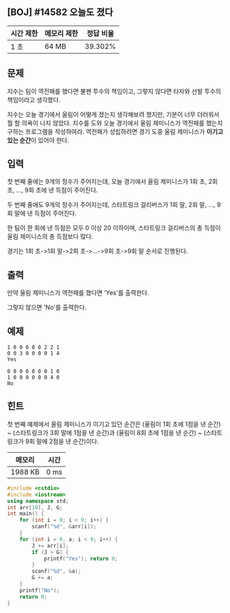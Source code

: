 ## [BOJ] #14582 오늘도 졌다

| 시간 제한 | 메모리 제한 | 정답 비율 |
| --------- | ----------- | --------- |
| 1 초      | 64 MB       | 39.302%   |

## 문제

지수는 팀이 역전패를 했다면 불펜 투수의 책임이고, 그렇지 않다면 타자와 선발 투수의 책임이라고 생각했다.

지수는 오늘 경기에서 울림이 어떻게 졌는지 생각해보려 했지만, 기분이 너무 더러워서 뭘 할 의욕이 나지 않았다. 지수를 도와 오늘 경기에서 울림 제미니스가 역전패를 했는지 구하는 프로그램을 작성하여라. 역전패가 성립하려면 경기 도중 울림 제미니스가 **이기고 있는 순간**이 있어야 한다.

## 입력

첫 번째 줄에는 9개의 정수가 주어지는데, 오늘 경기에서 울림 제미니스가 1회 초, 2회 초, ..., 9회 초에 낸 득점이 주어진다.

두 번째 줄에도 9개의 정수가 주어지는데, 스타트링크 걸리버스가 1회 말, 2회 말, ..., 9회 말에 낸 득점이 주어진다.

한 팀이 한 회에 낸 득점은 모두 0 이상 20 이하이며, 스타트링크 걸리버스의 총 득점이 울림 제미니스의 총 득점보다 많다.

경기는 1회 초->1회 말->2회 초->...->9회 초->9회 말 순서로 진행된다.

## 출력

만약 울림 제미니스가 역전패를 했다면 'Yes'를 출력한다.

그렇지 않으면 'No'를 출력한다.



## 예제

```
1 0 0 0 0 0 2 2 1
0 0 3 0 0 0 0 1 4
Yes

0 0 0 0 0 0 0 1 0
1 0 0 0 0 0 0 4 0
No
```



## 힌트

첫 번째 예제에서 울림 제미니스가 이기고 있던 순간은 (울림이 1회 초에 1점을 낸 순간) ~ (스타트링크가 3회 말에 1점을 낸 순간)과 (울림이 8회 초에 1점을 낸 순간) ~ (스타트링크가 9회 말에 2점을 낸 순간)이다.



| 메모리  | 시간 |
| ------- | ---- |
| 1988 KB | 0 ms |

```c++
#include <cstdio>
#include <iostream>
using namespace std;
int arr[10], J, G;
int main() {
	for (int i = 0; i < 9; i++) {
		scanf("%d", &arr[i]);
	}
	for (int i = 0, a; i < 9; i++) {
		J += arr[i];
		if (J > G) {
			printf("Yes"); return 0;
		}
		scanf("%d", &a);
		G += a;
	}
	printf("No");
	return 0;
}
```

